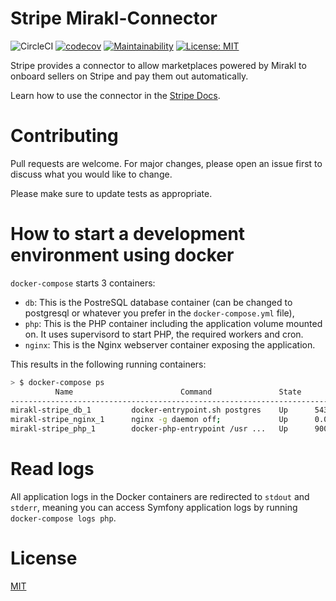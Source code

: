 Stripe Mirakl-Connector
=======================

![CircleCI](https://img.shields.io/circleci/build/github/stripe/stripe-mirakl-connector?token=6186fcfe9a36887fd1bcc01424b7cd1ac2088668)
[![codecov](https://codecov.io/gh/stripe/stripe-mirakl-connector/branch/master/graph/badge.svg?token=WWTJon1B1a)](https://codecov.io/gh/stripe/stripe-mirakl-connector)
[![Maintainability](https://api.codeclimate.com/v1/badges/14482554769acb66fb4d/maintainability)](https://codeclimate.com/repos/5d823394302a1b018b00ff58/maintainability)
[![License: MIT](https://img.shields.io/badge/License-MIT-yellow.svg)](https://opensource.org/licenses/MIT)


Stripe provides a connector to allow marketplaces powered by Mirakl to onboard sellers on Stripe and pay them out automatically.

Learn how to use the connector in the [Stripe Docs](https://stripe.com/docs/plugins/mirakl).

# Contributing

Pull requests are welcome. For major changes, please open an issue first to discuss what you would like to change.

Please make sure to update tests as appropriate.

# How to start a development environment using docker

`docker-compose` starts 3 containers:

* `db`: This is the PostreSQL database container (can be changed to postgresql or whatever you prefer in the `docker-compose.yml` file),
* `php`: This is the PHP container including the application volume mounted on. It uses supervisord to start PHP, the required workers and cron.
* `nginx`: This is the Nginx webserver container exposing the application.

This results in the following running containers:

```bash
> $ docker-compose ps
          Name                        Command               State                          Ports
------------------------------------------------------------------------------------------------------------------------
mirakl-stripe_db_1         docker-entrypoint.sh postgres    Up      5432/tcp
mirakl-stripe_nginx_1      nginx -g daemon off;             Up      0.0.0.0:443->443/tcp, 0.0.0.0:80->80/tcp
mirakl-stripe_php_1        docker-php-entrypoint /usr ...   Up      9000/tcp, 0.0.0.0:9001->9001/tcp
```

# Read logs

All application logs in the Docker containers are redirected to `stdout` and `stderr`, meaning you can access Symfony application logs by running `docker-compose logs php`.

# License

[MIT](LICENSE.md)
